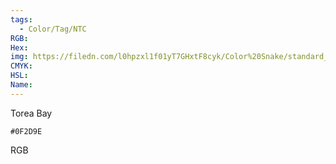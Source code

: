 ```yaml
---
tags:
  - Color/Tag/NTC
RGB:
Hex:
img: https://filedn.com/l0hpzxl1f01yT7GHxtF8cyk/Color%20Snake/standard_csv_to_svg/%23/0F2D9E.svg
CMYK:
HSL:
Name:
---
```

Torea Bay
```palette
#0F2D9E
```
RGB

